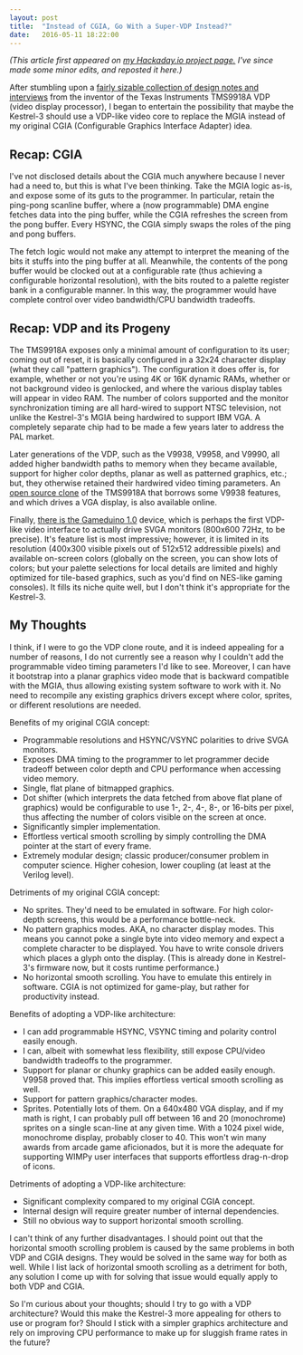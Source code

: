 ```yaml
---
layout:	post
title:	"Instead of CGIA, Go With a Super-VDP Instead?"
date:	2016-05-11 18:22:00
---
```


*(This article first appeared on [my Hackaday.io project page.](https://hackaday.io/project/10035-kestrel-computer-project/log/37873-instead-of-cgia-go-with-a-super-vdp-instead)  I've since made some minor edits, and reposted it here.)*

After stumbling upon a [fairly sizable collection of design notes and interviews](http://spatula-city.org/~im14u2c/vdp-99xx/) from the inventor of the Texas Instruments TMS9918A VDP (video display processor), I began to entertain the possibility that maybe the Kestrel-3 should use a VDP-like video core to replace the MGIA instead of my original CGIA (Configurable Graphics Interface Adapter) idea.

## Recap: CGIA

I've not disclosed details about the CGIA much anywhere because I never had a need to, but this is what I've been thinking. Take the MGIA logic as-is, and expose some of its guts to the programmer. In particular, retain the ping-pong scanline buffer, where a (now programmable) DMA engine fetches data into the ping buffer, while the CGIA refreshes the screen from the pong buffer.  Every HSYNC, the CGIA simply swaps the roles of the ping and pong buffers.

The fetch logic would not make any attempt to interpret the meaning of the bits it stuffs into the ping buffer at all.  Meanwhile, the contents of the pong buffer would be clocked out at a configurable rate (thus achieving a configurable horizontal resolution), with the bits routed to a palette register bank in a configurable manner. In this way, the programmer would have complete control over video bandwidth/CPU bandwidth tradeoffs.

## Recap: VDP and its Progeny

The TMS9918A exposes only a minimal amount of configuration to its user; coming out of reset, it is basically configured in a 32x24 character display (what they call "pattern graphics"). The configuration it does offer is, for example, whether or not you're using 4K or 16K dynamic RAMs, whether or not background video is genlocked, and where the various display tables will appear in video RAM. The number of colors supported and the monitor synchronization timing are all hard-wired to support NTSC television, not unlike the Kestrel-3's MGIA being hardwired to support IBM VGA. A completely separate chip had to be made a few years later to address the PAL market.

Later generations of the VDP, such as the V9938, V9958, and V9990, all added higher bandwidth paths to memory when they became available, support for higher color depths, planar as well as patterned graphics, etc.; but, they otherwise retained their hardwired video timing parameters. An [open source clone](http://codehackcreate.com/archives/30) of the TMS9918A that borrows some V9938 features, and which drives a VGA display, is also available online.

Finally, [there is the Gameduino 1.0](http://excamera.com/sphinx/gameduino/) device, which is perhaps the first VDP-like video interface to actually drive SVGA monitors (800x600 72Hz, to be precise). It's feature list is most impressive; however, it is limited in its resolution (400x300 visible pixels out of 512x512 addressible pixels) and available on-screen colors (globally on the screen, you can show lots of colors; but your palette selections for local details are limited and highly optimized for tile-based graphics, such as you'd find on NES-like gaming consoles). It fills its niche quite well, but I don't think it's appropriate for the Kestrel-3.

## My Thoughts

I think, if I were to go the VDP clone route, and it is indeed appealing for a number of reasons, I do not currently see a reason why I couldn't add the programmable video timing parameters I'd like to see. Moreover, I can have it bootstrap into a planar graphics video mode that is backward compatible with the MGIA, thus allowing existing system software to work with it. No need to recompile any existing graphics drivers except where color, sprites, or different resolutions are needed.

Benefits of my original CGIA concept:

- Programmable resolutions and HSYNC/VSYNC polarities to drive SVGA monitors.
- Exposes DMA timing to the programmer to let programmer decide tradeoff between color depth and CPU performance when accessing video memory.
- Single, flat plane of bitmapped graphics.
- Dot shifter (which interprets the data fetched from above flat plane of graphics) would be configurable to use 1-, 2-, 4-, 8-, or 16-bits per pixel, thus affecting the number of colors visible on the screen at once.
- Significantly simpler implementation.
- Effortless vertical smooth scrolling by simply controlling the DMA pointer at the start of every frame.
- Extremely modular design; classic producer/consumer problem in computer science. Higher cohesion, lower coupling (at least at the Verilog level).

Detriments of my original CGIA concept:

- No sprites. They'd need to be emulated in software. For high color-depth screens, this would be a performance bottle-neck.
- No pattern graphics modes. AKA, no character display modes. This means you cannot poke a single byte into video memory and expect a complete character to be displayed. You have to write console drivers which places a glyph onto the display. (This is already done in Kestrel-3's firmware now, but it costs runtime performance.)
- No horizontal smooth scrolling. You have to emulate this entirely in software. CGIA is not optimized for game-play, but rather for productivity instead.

Benefits of adopting a VDP-like architecture:

- I can add programmable HSYNC, VSYNC timing and polarity control easily enough.
- I can, albeit with somewhat less flexibility, still expose CPU/video bandwidth tradeoffs to the programmer.
- Support for planar or chunky graphics can be added easily enough. V9958 proved that. This implies effortless vertical smooth scrolling as well.
- Support for pattern graphics/character modes.
- Sprites. Potentially lots of them. On a 640x480 VGA display, and if my math is right, I can probably pull off between 16 and 20 (monochrome) sprites on a single scan-line at any given time. With a 1024 pixel wide, monochrome display, probably closer to 40. This won't win many awards from arcade game aficionados, but it is more the adequate for supporting WIMPy user interfaces that supports effortless drag-n-drop of icons.

Detriments of adopting a VDP-like architecture:

- Significant complexity compared to my original CGIA concept.
- Internal design will require greater number of internal dependencies.
- Still no obvious way to support horizontal smooth scrolling.

I can't think of any further disadvantages. I should point out that the horizontal smooth scrolling problem is caused by the same problems in both VDP and CGIA designs. They would be solved in the same way for both as well. While I list lack of horizontal smooth scrolling as a detriment for both, any solution I come up with for solving that issue would equally apply to both VDP and CGIA.

So I'm curious about your thoughts; should I try to go with a VDP architecture? Would this make the Kestrel-3 more appealing for others to use or program for? Should I stick with a simpler graphics architecture and rely on improving CPU performance to make up for sluggish frame rates in the future?
